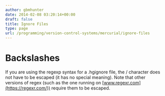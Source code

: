 ```yaml
---
author: gbmhunter
date: 2014-02-08 03:20:14+00:00
draft: false
title: Ignore Files
type: page
url: /programming/version-control-systems/mercurial/ignore-files
---
```


# Backslashes

If you are using the regexp syntax for a .hgignore file, the / character does not have to be escaped (it has no special meaning). Note that other versions of regex (such as the one running on [www.regexr.com](https://regexr.com/)) require them to be escaped.
